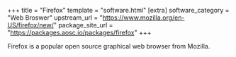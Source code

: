 +++
title = "Firefox"
template = "software.html"
[extra]
software_category = "Web Broswer"
upstream_url = "https://www.mozilla.org/en-US/firefox/new/"
package_site_url = "https://packages.aosc.io/packages/firefox"
+++

Firefox is a popular open source graphical web browser from Mozilla. 
